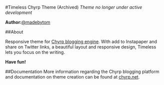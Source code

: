 
#Timeless Chyrp Theme (Archived)
*Theme no longer under active development*

**Author:**[@madebytom](http://twitter.com/madebytom)

##About

Responsive theme for [Chyrp blogging engine](http://http://chyrp.net). With add to Instapaper and share on Twitter links, a beautiful layout and responsive design, Timeless lets you focus on the writing.

**Have fun!**

##Documentation
More information regarding the Chyrp blogging platform and documentation on theme creation can be found at [chyrp.net](http://chyrp.net/).

